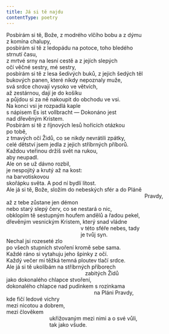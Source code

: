 ```yaml
---
title: Já si tě najdu
contentType: poetry
---
```


<section>

Posbírám si tě, Bože, z modrého vlčího bobu a z dýmu  
z komína chalupy,  
posbírám si tě z ledopádu na potoce, toho bledého  
strnutí času,  
z mrtvé srny na lesní cestě a z jejích slepých  
očí věčné sestry, mé sestry,  
posbírám si tě z lesa šedivých buků, z jejich šedých těl  
bukových panen, které nikdy nepoznaly muže,  
svá srdce chovají vysoko ve větvích,  
až zestárnou, dají je do košíku  
a půjdou si za ně nakoupit do obchodu ve vsi.  
Na konci vsi je rozpadlá kaple  
s nápisem Es ist vollbracht — Dokonáno jest  
nad dřevěným Kristem.  
Posbírám si tě z říjnových lesů hořících otázkou  
po tobě,  
z tmavých očí Židů, co se nikdy nevrátili zpátky,  
celé dětství jsem jedla z jejich stříbrných příborů.  
Každou vteřinou držíš svět na rukou,  
aby neupadl.  
Ale on se už dávno rozbil,  
je nespojitý a krutý až na kost:  
na barvotiskovou  
skořápku světa. A pod ní bydlí lítost.  
Ale já si tě, Bože, složím do nebeských sfér a do Pláně  
                                                                                             Pravdy,  
až z tebe zůstane jen démon  
nebo starý slepý červ, co se nestará o nic,  
obklopím tě sestupným houfem andělů a řadou pekel,  
dřevěným vesnickým Kristem, který snad vládne  
                                                  v této sféře nebes, tady  
                                                  je tvůj syn.  
Nechal jsi rozeseté zlo  
po všech stupních stvoření kromě sebe sama.  
Každé ráno si vytahuju jeho špinky z očí.  
Každý večer mi těžká temná ploutev tlačí srdce.  
Ale já si tě ukolíbám na stříbrných příborech  
                                                     zabitých Židů  
jako dokonalého chlapce stvoření,  
dokonalého chlapce nad pudinkem s rozinkama  
                                                           na Pláni Pravdy,  
kde fičí ledové vichry  
mezi nicotou a dobrem,  
mezi člověkem  
                             ukřižovaným mezi nimi a o své vůli,  
                             tak jako všude.

</section>
